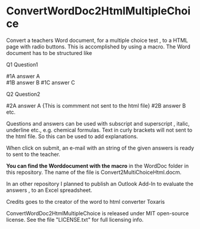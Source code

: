 # ConvertWordDoc2HtmlMultipleChoice

Convert a teachers Word document, for a multiple choice test , to a HTML page with radio buttons. This is accomplished by using a macro.
The Word document has to be structured like

Q1 Question1     

#1A answer A           
#1B answer B
#1C answer C  

Q2 Question2     

#2A answer A        {This is commment not sent to the html file}
#2B answer B
etc.


Questions and answers can be used with subscript and superscript , italic, underline etc., e.g. chemical formulas.
Text in curly brackets will not sent to the html file. So this can be used to add explanations.

When click on submit, an e-mail with an string of the given answers is ready to sent to the teacher. 

**You can find the Worddocument with the macro** in the WordDoc folder in this repository. The name of the file is Convert2MultiChoiceHtml.docm.

In an other repository I planned to publish an Outlook Add-In to evaluate the answers , to an Excel spreadsheet.

Credits goes to the creator of the word to html converter Toxaris

ConvertWordDoc2HtmlMultipleChoice is released under MIT open-source license. See the file "LICENSE.txt" for full licensing info.


